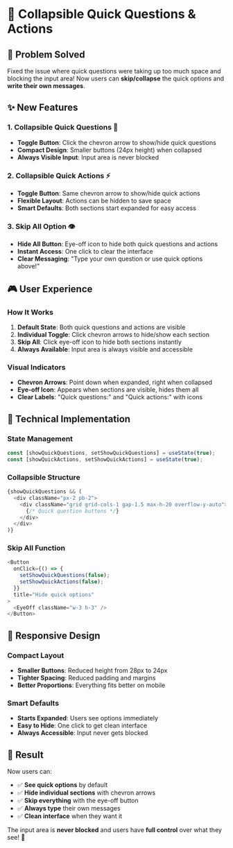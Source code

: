 # 📱 Collapsible Quick Questions & Actions

## 🎯 **Problem Solved**

Fixed the issue where quick questions were taking up too much space and blocking the input area! Now users can **skip/collapse** the quick options and **write their own messages**.

## ✨ **New Features**

### **1. Collapsible Quick Questions** 📝
- **Toggle Button**: Click the chevron arrow to show/hide quick questions
- **Compact Design**: Smaller buttons (24px height) when collapsed
- **Always Visible Input**: Input area is never blocked

### **2. Collapsible Quick Actions** ⚡
- **Toggle Button**: Same chevron arrow to show/hide quick actions
- **Flexible Layout**: Actions can be hidden to save space
- **Smart Defaults**: Both sections start expanded for easy access

### **3. Skip All Option** 👁️
- **Hide All Button**: Eye-off icon to hide both quick questions and actions
- **Instant Access**: One click to clear the interface
- **Clear Messaging**: "Type your own question or use quick options above!"

## 🎮 **User Experience**

### **How It Works**
1. **Default State**: Both quick questions and actions are visible
2. **Individual Toggle**: Click chevron arrows to hide/show each section
3. **Skip All**: Click eye-off icon to hide both sections instantly
4. **Always Available**: Input area is always visible and accessible

### **Visual Indicators**
- **Chevron Arrows**: Point down when expanded, right when collapsed
- **Eye-off Icon**: Appears when sections are visible, hides them all
- **Clear Labels**: "Quick questions:" and "Quick actions:" with icons

## 🔧 **Technical Implementation**

### **State Management**
```typescript
const [showQuickQuestions, setShowQuickQuestions] = useState(true);
const [showQuickActions, setShowQuickActions] = useState(true);
```

### **Collapsible Structure**
```typescript
{showQuickQuestions && (
  <div className="px-2 pb-2">
    <div className="grid grid-cols-1 gap-1.5 max-h-20 overflow-y-auto">
      {/* Quick question buttons */}
    </div>
  </div>
)}
```

### **Skip All Function**
```typescript
<Button
  onClick={() => {
    setShowQuickQuestions(false);
    setShowQuickActions(false);
  }}
  title="Hide quick options"
>
  <EyeOff className="w-3 h-3" />
</Button>
```

## 📱 **Responsive Design**

### **Compact Layout**
- **Smaller Buttons**: Reduced height from 28px to 24px
- **Tighter Spacing**: Reduced padding and margins
- **Better Proportions**: Everything fits better on mobile

### **Smart Defaults**
- **Starts Expanded**: Users see options immediately
- **Easy to Hide**: One click to get clean interface
- **Always Accessible**: Input never gets blocked

## 🎉 **Result**

Now users can:
- ✅ **See quick options** by default
- ✅ **Hide individual sections** with chevron arrows
- ✅ **Skip everything** with the eye-off button
- ✅ **Always type** their own messages
- ✅ **Clean interface** when they want it

The input area is **never blocked** and users have **full control** over what they see! 🚀
